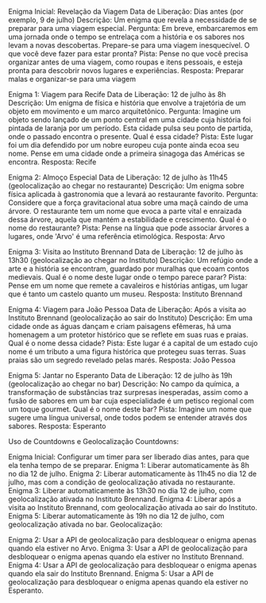Enigma Inicial: Revelação da Viagem
Data de Liberação: Dias antes (por exemplo, 9 de julho)
Descrição: Um enigma que revela a necessidade de se preparar para uma viagem especial.
Pergunta: Em breve, embarcaremos em uma jornada onde o tempo se entrelaça com a história e os sabores nos levam a novas descobertas. Prepare-se para uma viagem inesquecível. O que você deve fazer para estar pronta?
Pista: Pense no que você precisa organizar antes de uma viagem, como roupas e itens pessoais, e esteja pronta para descobrir novos lugares e experiências.
Resposta: Preparar malas e organizar-se para uma viagem

Enigma 1: Viagem para Recife
Data de Liberação: 12 de julho às 8h
Descrição: Um enigma de física e história que envolve a trajetória de um objeto em movimento e um marco arquitetônico.
Pergunta: Imagine um objeto sendo lançado de um ponto central em uma cidade cuja história foi pintada de laranja por um período. Esta cidade pulsa seu ponto de partida, onde o passado encontra o presente. Qual é essa cidade?
Pista: Este lugar foi um dia defendido por um nobre europeu cuja ponte ainda ecoa seu nome. Pense em uma cidade onde a primeira sinagoga das Américas se encontra.
Resposta: Recife

Enigma 2: Almoço Especial
Data de Liberação: 12 de julho às 11h45 (geolocalização ao chegar no restaurante)
Descrição: Um enigma sobre física aplicada à gastronomia que a levará ao restaurante favorito.
Pergunta: Considere que a força gravitacional atua sobre uma maçã caindo de uma árvore. O restaurante tem um nome que evoca a parte vital e enraizada dessa árvore, aquela que mantém a estabilidade e crescimento. Qual é o nome do restaurante?
Pista: Pense na língua que pode associar árvores a lugares, onde 'Arvo' é uma referência etimológica.
Resposta: Arvo

Enigma 3: Visita ao Instituto Brennand
Data de Liberação: 12 de julho às 13h30 (geolocalização ao chegar no Instituto)
Descrição: Um refúgio onde a arte e a história se encontram, guardado por muralhas que ecoam contos medievais. Qual é o nome deste lugar onde o tempo parece parar?
Pista: Pense em um nome que remete a cavaleiros e histórias antigas, um lugar que é tanto um castelo quanto um museu.
Resposta: Instituto Brennand

Enigma 4: Viagem para João Pessoa
Data de Liberação: Após a visita ao Instituto Brennand (geolocalização ao sair do Instituto)
Descrição: Em uma cidade onde as águas dançam e criam paisagens efêmeras, há uma homenagem a um protetor histórico que se reflete em suas ruas e praias. Qual é o nome dessa cidade?
Pista: Este lugar é a capital de um estado cujo nome é um tributo a uma figura histórica que protegeu suas terras. Suas praias são um segredo revelado pelas marés.
Resposta: João Pessoa

Enigma 5: Jantar no Esperanto
Data de Liberação: 12 de julho às 19h (geolocalização ao chegar no bar)
Descrição: No campo da química, a transformação de substâncias traz surpresas inesperadas, assim como a fusão de sabores em um bar cuja especialidade é um petisco regional com um toque gourmet. Qual é o nome deste bar?
Pista: Imagine um nome que sugere uma língua universal, onde todos podem se entender através dos sabores.
Resposta: Esperanto

Uso de Countdowns e Geolocalização
Countdowns:

Enigma Inicial: Configurar um timer para ser liberado dias antes, para que ela tenha tempo de se preparar.
Enigma 1: Liberar automaticamente às 8h no dia 12 de julho.
Enigma 2: Liberar automaticamente às 11h45 no dia 12 de julho, mas com a condição de geolocalização ativada no restaurante.
Enigma 3: Liberar automaticamente às 13h30 no dia 12 de julho, com geolocalização ativada no Instituto Brennand.
Enigma 4: Liberar após a visita ao Instituto Brennand, com geolocalização ativada ao sair do Instituto.
Enigma 5: Liberar automaticamente às 19h no dia 12 de julho, com geolocalização ativada no bar.
Geolocalização:

Enigma 2: Usar a API de geolocalização para desbloquear o enigma apenas quando ela estiver no Arvo.
Enigma 3: Usar a API de geolocalização para desbloquear o enigma apenas quando ela estiver no Instituto Brennand.
Enigma 4: Usar a API de geolocalização para desbloquear o enigma apenas quando ela sair do Instituto Brennand.
Enigma 5: Usar a API de geolocalização para desbloquear o enigma apenas quando ela estiver no Esperanto.
